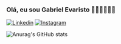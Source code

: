 ### Olá, eu sou Gabriel Evaristo 👋🏽👋🏽👋🏽
[![Linkedin](https://img.shields.io/badge/LinkedIn-0077B5?style=for-the-badge&logo=linkedin&logoColor=white)](https://www.linkedin.com/in/gabriel-evaristo-26391a232/)
[![Instagram](https://img.shields.io/badge/Instagram-E4405F?style=for-the-badge&logo=instagram&logoColor=white)](https://www.instagram.com/gabriel.evaristo13)

![Anurag's GitHub stats](https://github-readme-stats.vercel.app/api?username=Gabriel-Evarist0&show_icons=true&theme=midnight-purple)

